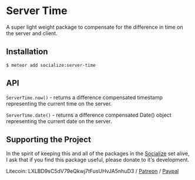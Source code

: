 # Server Time #

A super light weight package to compensate for the difference in time on the server and client.

## Installation ##

```shell
$ meteor add socialize:server-time
```

## API ##

`ServerTime.now()` - returns a difference compensated timestamp representing the current time on the server.

`ServerTime.date()` - returns a difference compensated Date() object representing the current date on the server.

## Supporting the Project ##
In the spirit of keeping this and all of the packages in the [Socialize](https://atmospherejs.com/socialize) set alive, I ask that if you find this package useful, please donate to it's development.

Litecoin: LXLBD9sC5dV79eQkwj7tFusUHvJA5nhuD3 / [Patreon](https://www.patreon.com/user?u=4866588) / [Paypal](https://www.paypal.me/copleykj)
